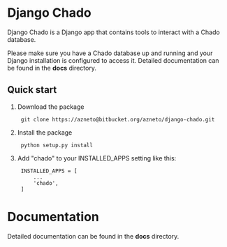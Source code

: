 # Django Chado

Django Chado is a Django app that contains tools to interact with a Chado database.

Please make sure you have a Chado database up and running and your Django installation is configured to access it.
Detailed documentation can be found in the **docs** directory.


## Quick start

1. Download the package

        git clone https://azneto@bitbucket.org/azneto/django-chado.git


2. Install the package

        python setup.py install


3. Add "chado" to your INSTALLED_APPS setting like this:

        INSTALLED_APPS = [
            ...
            'chado',
        ]

# Documentation 

Detailed documentation can be found in the **docs** directory.
